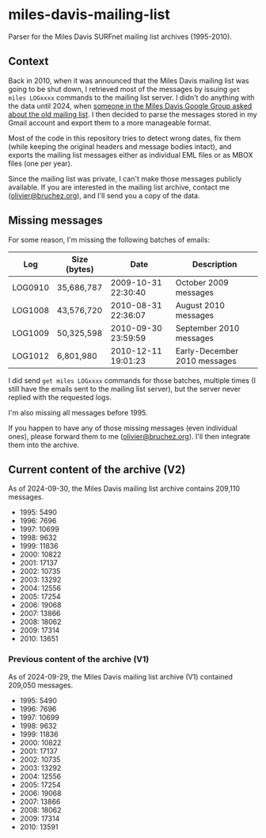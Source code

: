 # miles-davis-mailing-list

Parser for the Miles Davis SURFnet mailing list archives (1995-2010).

## Context

Back in 2010, when it was announced that the Miles Davis mailing list was going to be shut down, I retrieved most of the messages by issuing `get miles LOGxxxx` commands to the mailing list server. I didn't do anything with the data until 2024, when [someone in the Miles Davis Google Group asked about the old mailing list](https://groups.google.com/g/mileslist/c/9xpZNisc-WA). I then decided to parse the messages stored in my Gmail account and export them to a more manageable format.

Most of the code in this repository tries to detect wrong dates, fix them (while keeping the original headers and message bodies intact), and exports the mailing list messages either as individual EML files or as MBOX files (one per year).

Since the mailing list was private, I can't make those messages publicly available. If you are interested in the mailing list archive, contact me ([olivier@bruchez.org](mailto:olivier@bruchez.org)), and I'll send you a copy of the data.

## Missing messages

For some reason, I'm missing the following batches of emails:

| Log     | Size (bytes) | Date                  | Description                  |
|---------|--------------|-----------------------|------------------------------|
| LOG0910 | 35,686,787   | 2009-10-31 22:30:40   | October 2009 messages        |
| LOG1008 | 43,576,720   | 2010-08-31 22:36:07   | August 2010 messages         |
| LOG1009 | 50,325,598   | 2010-09-30 23:59:59   | September 2010 messages      |
| LOG1012 | 6,801,980    | 2010-12-11 19:01:23   | Early-December 2010 messages |

I did send `get miles LOGxxxx` commands for those batches, multiple times (I still have the emails sent to the mailing list server), but the server never replied with the requested logs.

I'm also missing all messages before 1995.

If you happen to have any of those missing messages (even individual ones), please forward them to me ([olivier@bruchez.org](mailto:olivier@bruchez.org)). I'll then integrate them into the archive.

## Current content of the archive (V2)

As of 2024-09-30, the Miles Davis mailing list archive contains 209,110 messages.

- 1995: 5490
- 1996: 7696
- 1997: 10699
- 1998: 9632
- 1999: 11836
- 2000: 10822
- 2001: 17137
- 2002: 10735
- 2003: 13292
- 2004: 12556
- 2005: 17254
- 2006: 19068
- 2007: 13866
- 2008: 18062
- 2009: 17314
- 2010: 13651

### Previous content of the archive (V1)

As of 2024-09-29, the Miles Davis mailing list archive (V1) contained 209,050 messages.

- 1995: 5490
- 1996: 7696
- 1997: 10699
- 1998: 9632
- 1999: 11836
- 2000: 10822
- 2001: 17137
- 2002: 10735
- 2003: 13292
- 2004: 12556
- 2005: 17254
- 2006: 19068
- 2007: 13866
- 2008: 18062
- 2009: 17314
- 2010: 13591